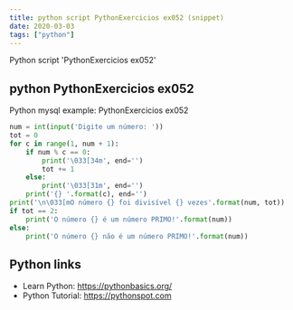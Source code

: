 ```yaml
---
title: python script PythonExercicios ex052 (snippet)
date: 2020-03-03
tags: ["python"]
---
```

Python script 'PythonExercicios ex052'


## python PythonExercicios ex052

Python mysql example: PythonExercicios ex052

```python
num = int(input('Digite um número: '))
tot = 0
for c in range(1, num + 1):
    if num % c == 0:
        print('\033[34m', end='')
        tot += 1
    else:
        print('\033[31m', end='')
    print('{} '.format(c), end='')
print('\n\033[mO número {} foi divisível {} vezes'.format(num, tot))
if tot == 2:
    print('O número {} é um número PRIMO!'.format(num))
else:
    print('O número {} não é um número PRIMO!'.format(num))


```

## Python links

- Learn Python: https://pythonbasics.org/
- Python Tutorial: https://pythonspot.com

